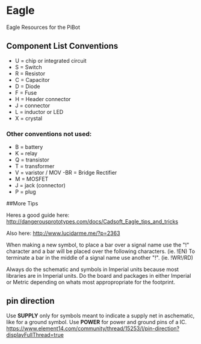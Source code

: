 # Eagle
Eagle Resources for the PiBot

## Component List Conventions

- U = chip or integrated circuit
- S = Switch
- R = Resistor
- C = Capacitor
- D = Diode
- F = Fuse
- H = Header connector
- J = connector
- L = inductor or LED
- X = crystal

### Other conventions not used:
- B = battery
- K = relay
- Q = transistor
- T = transformer
- V = varistor / MOV
-BR = Bridge Rectifier
- M = MOSFET
- J = jack (connector)
- P = plug


##More Tips

Heres a good guide here: http://dangerousprototypes.com/docs/Cadsoft_Eagle_tips_and_tricks

Also here: 
http://www.lucidarme.me/?p=2363


When making a new symbol, to place a bar over a signal name use the "!" character and a bar will be placed over the following characters. (ie. !EN) To terminate a bar in the middle of a signal name use another "!". (ie. !WR!/RD)


Always do the schematic and symbols in Imperial units because most libraries are in Imperial units. Do the board and packages in either Imperial or Metric depending on whats most appropropriate for the footprint.


## pin direction
Use **SUPPLY**  only for symbols meant to indicate a supply net in aschematic, like for a ground symbol.  Use **POWER** for power and ground pins of a IC. 
https://www.element14.com/community/thread/15253/l/pin-direction?displayFullThread=true
